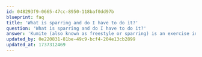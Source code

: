 ```yaml
---
id: 048293f9-0665-47cc-8950-118baf0dd97b
blueprint: faq
title: 'What is sparring and do I have to do it?'
question: 'What is sparring and do I have to do it?'
answer: 'Kumite (also known as freestyle or sparring) is an exercise in which students test their skills, self-confidence, and self-control in a friendly competition among other classmates. It gives the opportunity to develop their reflexes and timing in a controlled environment while engaging in a sports activity. We encourage students to get involved with sparring for various reasons, but it is a choice we don’t force upon them. Whilst sparring during lessons is a choice, it is a key component of grading as it helps us as instructors determine how they are progressing.'
updated_by: 0e220831-81be-49c9-bcf4-204e13cb2899
updated_at: 1737312469
---
```


